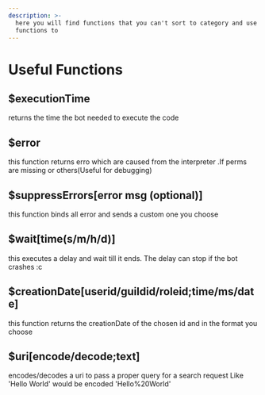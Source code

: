 ```yaml
---
description: >-
  here you will find functions that you can't sort to category and use ful
  functions to
---
```


# Useful Functions

## $executionTime

returns the time the bot needed to execute the code

## $error

this function returns erro which are caused from the interpreter .If perms are missing or others\(Useful for debugging\)

## $suppressErrors\[error msg \(optional\)\]

this function binds all error and sends a custom one you choose

## $wait\[time\(s/m/h/d\)\]

this executes a delay and wait till it ends. The delay can stop if the bot crashes :c

## $creationDate\[userid/guildid/roleid;time/ms/date\]

this function returns the creationDate of the chosen id and in the format you choose

## $uri\[encode/decode;text\]

encodes/decodes a uri to pass a proper query for a search request Like 'Hello World' would be encoded 'Hello%20World'

